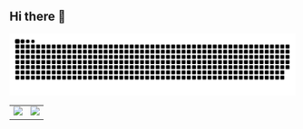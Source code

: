 ## Hi there 👋

<picture>
  <source media="(prefers-color-scheme: dark)" srcset="https://raw.githubusercontent.com/JoyLau/JoyLau/output/github-contribution-grid-snake-dark.svg">
  <source media="(prefers-color-scheme: light)" srcset="https://raw.githubusercontent.com/JoyLau/JoyLau/output/github-contribution-grid-snake.svg">
  <img alt="github contribution grid snake animation" src="https://raw.githubusercontent.com/JoyLau/JoyLau/output/github-contribution-grid-snake.svg">
</picture>

<table>
  <tr>
    <td valign="top"><img src="https://github-readme-stats.vercel.app/api/top-langs/?username=JoyLau&layout=compact&show_icons=true&title_color=ffffff&icon_color=34abeb&text_color=daf7dc&bg_color=151515"/></td>
    <td valign="top"><img src="https://github-readme-stats.vercel.app/api?username=JoyLau&show_icons=true&title_color=ffffff&icon_color=34abeb&text_color=daf7dc&bg_color=151515"/></td>
  </tr>
</table>
